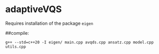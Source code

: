 # adaptiveVQS

Requires installation of the package `eigen`

##compile: 

`g++ --std=c++20 -I eigen/ main.cpp avqds.cpp ansatz.cpp model.cpp utils.cpp`
